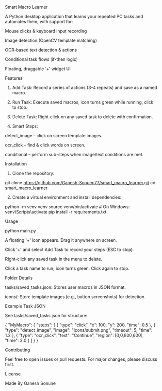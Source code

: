 Smart Macro Learner

A Python desktop application that learns your repeated PC tasks and automates them, with support for:

Mouse clicks & keyboard input recording

Image detection (OpenCV template matching)

OCR-based text detection & actions

Conditional task flows (if-then logic)

Floating, draggable '+' widget UI


Features

1. Add Task: Record a series of actions (3–4 repeats) and save as a named macro.


2. Run Task: Execute saved macros; icon turns green while running, click to stop.


3. Delete Task: Right-click on any saved task to delete with confirmation.


4. Smart Steps:

detect_image – click on screen template images.

ocr_click – find & click words on screen.

conditional – perform sub-steps when image/text conditions are met.




Installation

1. Clone the repository:

git clone https://github.com/Ganesh-Sonuen77/smart_macro_learner.git
cd smart_macro_learner


2. Create a virtual environment and install dependencies:

python -m venv venv
source venv/bin/activate   # On Windows: venv\Scripts\activate
pip install -r requirements.txt



Usage

python main.py

A floating '+' icon appears. Drag it anywhere on screen.

Click '+' and select Add Task to record your steps (ESC to stop).

Right-click any saved task in the menu to delete.

Click a task name to run; icon turns green. Click again to stop.


Folder Details

tasks/saved_tasks.json: Stores user macros in JSON format.

icons/: Store template images (e.g., button screenshots) for detection.


Example Task JSON

See tasks/saved_tasks.json for structure:

{
  "MyMacro": {
    "steps": [
      { "type": "click", "x": 100, "y": 200, "time": 0.5 },
      { "type": "detect_image", "image": "icons/submit.png", "timeout": 5, "time": 1.2 },
      { "type": "ocr_click", "text": "Continue", "region": [0,0,800,600], "time": 2.0 }
    ]
  }
}

Contributing

Feel free to open issues or pull requests. For major changes, please discuss first.

License

Made By Ganesh Sonune 
